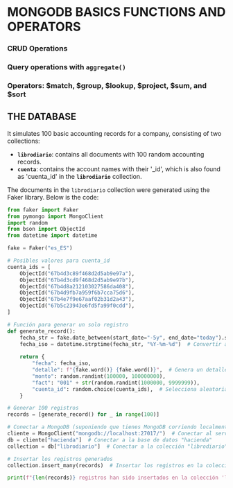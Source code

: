 # MONGODB BASICS FUNCTIONS AND OPERATORS

### CRUD Operations  
### Query operations with `aggregate()`  
### Operators: $match, $group, $lookup, $project, $sum, and $sort  

## THE DATABASE  

It simulates 100 basic accounting records for a company, consisting of two collections:

- **`librodiario`**: contains all documents with 100 random accounting records.  
- **`cuenta`**: contains the account names with their '_id', which is also found as 'cuenta_id' in the **`librodiario`** collection.  

The documents in the `librodiario` collection were generated using the Faker library. Below is the code:



```python
from faker import Faker
from pymongo import MongoClient
import random
from bson import ObjectId
from datetime import datetime

fake = Faker("es_ES")

# Posibles valores para cuenta_id
cuenta_ids = [
    ObjectId("67b4d3c89f468d2d5ab9e97a"),
    ObjectId("67b4d3cd9f468d2d5ab9e97b"),
    ObjectId("67b4d8a212103027586da408"),
    ObjectId("67b4d9fb7a959f6b7cca75d6"),
    ObjectId("67b4e7f9e67aaf02b31d2a43"),
    ObjectId("67b5c23943e6fd5fa99f0cdd"),
]

# Función para generar un solo registro
def generate_record():
    fecha_str = fake.date_between(start_date="-5y", end_date="today").strftime("%Y-%m-%d")
    fecha_iso = datetime.strptime(fecha_str, "%Y-%m-%d")  # Convertir a datetime
    
    return {
        "fecha": fecha_iso,
        "detalle": f"{fake.word()} {fake.word()}",  # Genera un detalle aleatorio (sustantivo + adjetivo)
        "monto": random.randint(100000, 100000000),
        "fact": "001" + str(random.randint(1000000, 9999999)),
        "cuenta_id": random.choice(cuenta_ids),  # Selecciona aleatoriamente un cuenta_id
    }

# Generar 100 registros
records = [generate_record() for _ in range(100)]

# Conectar a MongoDB (suponiendo que tienes MongoDB corriendo localmente)
cliente = MongoClient("mongodb://localhost:27017/")  # Conectar al servidor MongoDB local
db = cliente["hacienda"]  # Conectar a la base de datos "hacienda"
collection = db["librodiario"]  # Conectar a la colección "librodiario"

# Insertar los registros generados
collection.insert_many(records)  # Insertar los registros en la colección

print(f"{len(records)} registros han sido insertados en la colección 'librodiario'.")
